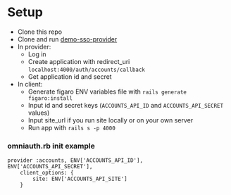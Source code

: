 # Setup

- Clone this repo
- Clone and run [demo-sso-provider](https://github.com/gambala/demo-sso-provider)
- In provider:
	- Log in
	- Create application with redirect_uri `localhost:4000/auth/accounts/callback`
	- Get application id and secret
- In client:
	- Generate figaro ENV variables file with `rails generate figaro:install`
	- Input id and secret keys (`ACCOUNTS_API_ID` and `ACCOUNTS_API_SECRET` values)
	- Input site_url if you run site locally or on your own server
	- Run app with `rails s -p 4000`

### omniauth.rb init example

	provider :accounts, ENV['ACCOUNTS_API_ID'], ENV['ACCOUNTS_API_SECRET'],
		client_options: {
			site: ENV['ACCOUNTS_API_SITE']
		}
